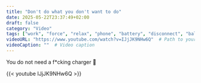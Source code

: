```yaml
---
title: "Don't do what you don't want to do"
date: 2025-05-22T23:37:49+02:00
draft: false
category: "Video"
tags: ["work", "force", "relax", "phone", "battery", "disconnect", "balance", "self-help", "chill", "doing",]
videoURL: "https://www.youtube.com/watch?v=IJjJK9NHw6Q"  # Path to your video
videoCaption: ""  # Video caption
---
```

You do not need a f*cking charger 📴

{{< youtube IJjJK9NHw6Q >}}